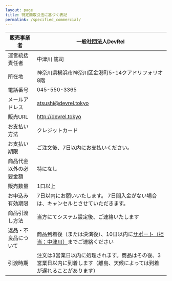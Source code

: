 ```yaml
---
layout: page
title: 特定商取引法に基づく表記
permalink: /specified_commercial/
---
```


| 販売事業者             | 一般社団法人DevRel                                                                                                       |
| ---------------------- | ------------------------------------------------------------------------------------------------------------------------ |
| 運営統括責任者         | 中津川 篤司                                                                                                              |
| 所在地                 | 神奈川県横浜市神奈川区金港町5-14クアドリフォリオ8階                                                                      |
| 電話番号               | 045-550-3365                                                                                                             |
| メールアドレス         | atsushi@devrel.tokyo                                                                                                     |
| 販売URL                | http://devrel.tokyo                                                                                                      |
| お支払い方法           | クレジットカード                                                                                                         |
| お支払い期限           | ご注文後、7日以内にお支払いください。                                                                                    |
| 商品代金以外の必要金額 | 特になし                                                                                                                 |
| 販売数量               | 1口以上                                                                                                                  |
| お申込み有効期限       | 7日以内にお願いいたします。 7日間入金がない場合は、キャンセルとさせていただきます。                                      |
| 商品引渡し方法         | 当方にてシステム設定後、ご連絡いたします                                                                                 |
| 返品・不良品について   | 商品到着後（または決済後）、10日以内に[サポート（担当：中津川）](mailto:atsushi@devrel.tokyo)までご連絡ください          |
| 引渡時期               | 注文は3営業日以内に処理されます。商品はその後、3営業日以内に到着します（離島、天候によっては到着が遅れることがあります） |
